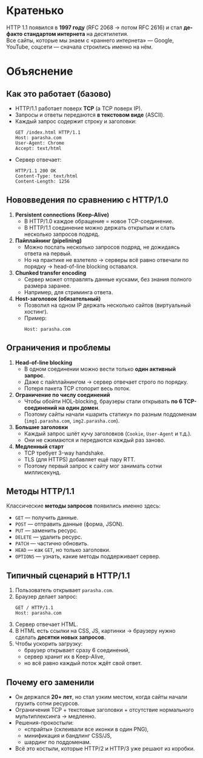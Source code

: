 # Кратенько
HTTP 1.1 появился в **1997 году** (RFC 2068 → потом RFC 2616) и стал **де-факто стандартом интернета** на десятилетия.  
Все сайты, которые мы знаем с «раннего интернета» — Google, YouTube, соцсети — сначала строились именно на нём.
# Объяснение
## Как это работает (базово)
- HTTP/1.1 работает поверх **TCP** (а TCP поверх IP).
- Запросы и ответы передаются **в текстовом виде** (ASCII).
- Каждый запрос содержит строку и заголовки:
    ```
    GET /index.html HTTP/1.1
    Host: parasha.com
    User-Agent: Chrome
    Accept: text/html
    ```
- Сервер отвечает:
    ```
    HTTP/1.1 200 OK
    Content-Type: text/html
    Content-Length: 1256
    ```
## Нововведения по сравнению с HTTP/1.0
1. **Persistent connections (Keep-Alive)**
    - В HTTP/1.0 каждое обращение = новое TCP-соединение.
    - В HTTP/1.1 соединение можно держать открытым и слать несколько запросов подряд.
2. **Пайплайнинг (pipelining)**
    - Можно послать несколько запросов подряд, не дожидаясь ответа на первый.
    - Но на практике не взлетело → серверы всё равно отвечали по порядку → head-of-line blocking оставался.
3. **Chunked transfer encoding**
    - Сервер может отправлять данные кусками, без знания полного размера заранее.
    - Например, для стриминга ответа.
4. **Host-заголовок (обязательный)**
    - Позволил на одном IP держать несколько сайтов (виртуальный хостинг).
    - Пример:
        ```
        Host: parasha.com
        ```
## Ограничения и проблемы
1. **Head-of-line blocking**
    - В одном соединении можно вести только **один активный запрос**.
    - Даже с пайплайнингом → сервер отвечает строго по порядку.
    - Потеря пакета TCP стопорит весь поток.
2. **Ограничение по числу соединений**
    - Чтобы обойти HOL-blocking, браузеры стали открывать **по 6 TCP-соединений на один домен**.
    - Поэтому сайты начали «шарить статику» по разным поддоменам (`img1.parasha.com`, `img2.parasha.com`).
3. **Большие заголовки**
    - Каждый запрос шлёт кучу заголовков (`Cookie`, `User-Agent` и т.д.).
    - Они не сжимаются и передаются каждый раз заново.
4. **Медленный старт**
    - TCP требует 3-way handshake.
    - TLS (для HTTPS) добавляет ещё пару RTT.
    - Поэтому первый запрос к сайту мог занимать сотни миллисекунд.
## Методы HTTP/1.1
Классические **методы запросов** появились именно здесь:
- `GET` — получить данные.
- `POST` — отправить данные (форма, JSON).
- `PUT` — заменить ресурс.
- `DELETE` — удалить ресурс.
- `PATCH` — частично обновить.
- `HEAD` — как `GET`, но только заголовки.
- `OPTIONS` — узнать, какие методы поддерживает сервер.
## Типичный сценарий в HTTP/1.1
1. Пользователь открывает `parasha.com`.
2. Браузер делает запрос:
    ```
    GET / HTTP/1.1
    Host: parasha.com
    ```
3. Сервер отвечает HTML.
4. В HTML есть ссылки на CSS, JS, картинки → браузеру нужно сделать **десятки новых запросов**.
5. Чтобы ускорить загрузку:
    - браузер открывает сразу 6 соединений,
    - сервер хранит их в Keep-Alive,
    - но всё равно каждый поток ждёт свой ответ.
## Почему его заменили
- Он держался **20+ лет**, но стал узким местом, когда сайты начали грузить сотни ресурсов.
- Ограничения TCP + текстовые заголовки + отсутствие нормального мультиплексинга → медленно.
- Решения-прокостыли:
    - «спрайты» (склеивали все иконки в один PNG),
    - минификация и бандлинг CSS/JS,
    - шардинг по поддоменам.
- Всё это костыли, которые HTTP/2 и HTTP/3 уже решают из коробки.
